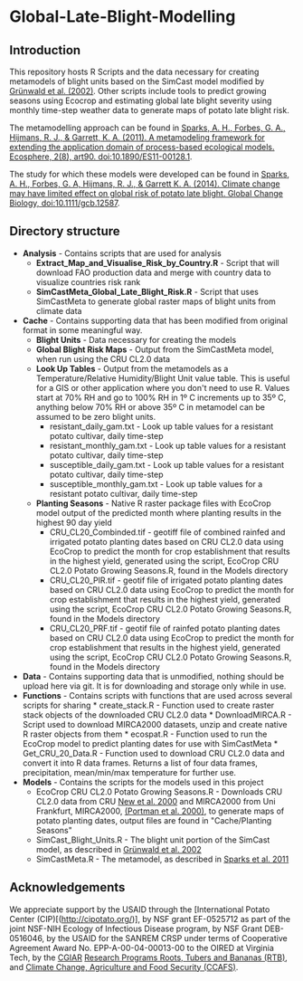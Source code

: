 Global-Late-Blight-Modelling
============================

Introduction
------------------------------
This repository hosts R Scripts and the data necessary for creating metamodels of blight units based on the SimCast model modified by [Grünwald et al. (2002)](http://grunwaldlab.cgrb.oregonstate.edu/potato-late-blight-management-toluca-valley-field-validation-simcast-modified-cultivars-high-field). Other scripts include tools to predict growing seasons using Ecocrop and estimating global late blight severity using monthly time-step weather data to generate maps of potato late blight risk.

The metamodelling approach can be found in [Sparks, A. H., Forbes, G. A., Hijmans, R. J., & Garrett, K. A. (2011). A metamodeling framework for extending the application domain of process-based ecological models. Ecosphere, 2(8), art90. doi:10.1890/ES11-00128.1](http://www.esajournals.org/doi/pdf/10.1890/es11-00128.1).

The study for which these models were developed can be found in [Sparks, A. H., Forbes, G. A, Hijmans, R. J., & Garrett K. A. (2014). Climate change may have limited effect on global risk of potato late blight. Global Change Biology, doi:10.1111/gcb.12587](http://onlinelibrary.wiley.com/doi/10.1111/gcb.12587/abstract).

## Directory structure ##
* **Analysis** - Contains scripts that are used for analysis
  * **Extract_Map_and_Visualise_Risk_by_Country.R** - Script that will download FAO production data and merge with country data to visualize countries risk rank
  * **SimCastMeta_Global_Late_Blight_Risk.R** - Script that uses SimCastMeta to generate global raster maps of blight units from climate data
* **Cache** - Contains supporting data that has been modified from original format in some meaningful way.
  * **Blight Units** - Data necessary for creating the models
  * **Global Blight Risk Maps** - Output from the SimCastMeta model, when run using the CRU CL2.0 data
  * **Look Up Tables** - Output from the metamodels as a Temperature/Relative Humidity/Blight Unit value table. This is useful for a GIS or other application where you don't need to use R. Values start at 70% RH and go to 100% RH in 1º C increments up to 35º C, anything below 70% RH or above 35º  C in metamodel can be assumed to be zero blight units.
      * resistant_daily_gam.txt - Look up table values for a resistant potato cultivar, daily time-step
      * resistant_monthly_gam.txt - Look up table values for a resistant potato cultivar, daily time-step
      * susceptible_daily_gam.txt - Look up table values for a resistant potato cultivar, daily time-step
      * susceptible_monthly_gam.txt - Look up table values for a resistant potato cultivar, daily time-step
  * **Planting Seasons** - Native R raster package files with EcoCrop model output of the predicted month where planting results in the highest 90 day yield
      * CRU_CL20_Combinded.tif - geotiff file of combined rainfed and irrigated potato planting dates based on CRU CL2.0 data using EcoCrop to predict the month for crop establishment that results in the highest yield, generated using the script, EcoCrop CRU CL2.0 Potato Growing Seasons.R, found in the Models directory
      * CRU_CL20_PIR.tif - geotif file of irrigated potato planting dates based on CRU CL2.0 data using EcoCrop to predict the month for crop establishment that results in the highest yield, generated using the script, EcoCrop CRU CL2.0 Potato Growing Seasons.R, found in the Models directory
      * CRU_CL20_PRF.tif - geotif file of rainfed potato planting dates based on CRU CL2.0 data using EcoCrop to predict the month for crop establishment that results in the highest yield, generated using the script, EcoCrop CRU CL2.0 Potato Growing Seasons.R, found in the Models directory
* **Data** - Contains supporting data that is unmodified, nothing should be upload here via git. It is for downloading and storage only while in use.
* **Functions** - Contains scripts with functions that are used across several scripts for sharing
      * create_stack.R - Function used to create raster stack objects of the downloaded CRU CL2.0 data
      * DownloadMIRCA.R - Script used to download MIRCA2000 datasets, unzip and create native R raster objects from them
      * ecospat.R - Function used to run the EcoCrop model to predict planting dates for use with SimCastMeta
      * Get_CRU_20_Data.R - Function used to download CRU CL2.0 data and convert it into R data frames. Returns a list of four data frames, precipitation, mean/min/max temperature for further use.
* **Models** - Contains the scripts for the models used in this project
  * EcoCrop CRU CL2.0 Potato Growing Seasons.R - Downloads CRU CL2.0 data from CRU [New et al. 2000](http://www.cru.uea.ac.uk/cru/data/hrg/tmc/new_et_al_10minute_climate_CR.pdf)
  and MIRCA2000 from Uni Frankfurt, MIRCA2000, [(Portman et al. 2000)](http://www2.uni-frankfurt.de/45218023/MIRCA?legacy_request=1), to generate maps of potato planting dates, output files are found in "Cache/Planting Seasons"
  * SimCast_Blight_Units.R - The blight unit portion of the SimCast model, as described in [Grünwald et al. 2002](http://grunwaldlab.cgrb.oregonstate.edu/potato-late-blight-management-toluca-valley-field-validation-simcast-modified-cultivars-high-field)
  * SimCastMeta.R - The metamodel, as described in [Sparks et al. 2011](http://www.esajournals.org/doi/pdf/10.1890/es11-00128.1)

Acknowledgements
------------------------------

We appreciate support by the USAID through the [International Potato Center (CIP)[(http://cipotato.org/)], by NSF grant EF-0525712 as part of the joint NSF-NIH Ecology of Infectious Disease program, by NSF Grant DEB-0516046, by the USAID for the SANREM CRSP under terms of Cooperative Agreement Award No. EPP-A-00-04-00013-00 to the OIRED at Virginia Tech, by the [CGIAR](http://www.cgiar.org/) [Research Programs Roots, Tubers and Bananas (RTB)](http://www.rtb.cgiar.org/), and [Climate Change, Agriculture and Food Security (CCAFS)](http://ccafs.cgiar.org/).
